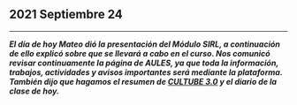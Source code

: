 ## **2021 Septiembre 24**
---
***El día de hoy Mateo dió la presentación del Módulo SIRL, a continuación de ello explicó sobre que se llevará a cabo en el curso.
Nos comunicó revisar continuamente la página de AULES, ya que toda la información, trabajos, actividades y avisos importantes será mediante la plataforma.
También dijo que hagamos el resumen de [CULTUBE 3.0](https://www.youtube.com/watch?v=N3Dj2GAqjt8) y el diario de la clase de hoy.***